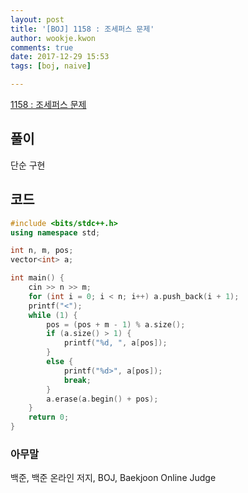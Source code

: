 ```yaml
---
layout: post
title: '[BOJ] 1158 : 조세퍼스 문제'
author: wookje.kwon
comments: true
date: 2017-12-29 15:53
tags: [boj, naive]

---
```


[1158 : 조세퍼스 문제](https://www.acmicpc.net/problem/1158)

## 풀이

단순 구현  

## 코드

```cpp
#include <bits/stdc++.h>
using namespace std;

int n, m, pos;
vector<int> a;

int main() {
	cin >> n >> m;
	for (int i = 0; i < n; i++) a.push_back(i + 1);
	printf("<");
	while (1) {
		pos = (pos + m - 1) % a.size();
		if (a.size() > 1) {
			printf("%d, ", a[pos]);
		}
		else {
			printf("%d>", a[pos]);
			break;
		}
		a.erase(a.begin() + pos);
	}
	return 0;
}
```

### 아무말  
백준, 백준 온라인 저지, BOJ, Baekjoon Online Judge
